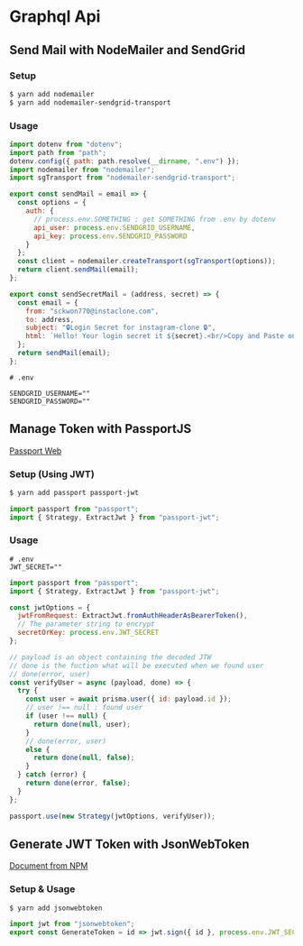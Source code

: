 # Graphql Api

## Send Mail with NodeMailer and SendGrid

### Setup

```bash
$ yarn add nodemailer
$ yarn add nodemailer-sendgrid-transport
```

### Usage

```js
import dotenv from "dotenv";
import path from "path";
dotenv.config({ path: path.resolve(__dirname, ".env") });
import nodemailer from "nodemailer";
import sgTransport from "nodemailer-sendgrid-transport";

export const sendMail = email => {
  const options = {
    auth: {
      // process.env.SOMETHING : get SOMETHING from .env by dotenv
      api_user: process.env.SENDGRID_USERNAME,
      api_key: process.env.SENDGRID_PASSWORD
    }
  };
  const client = nodemailer.createTransport(sgTransport(options));
  return client.sendMail(email);
};

export const sendSecretMail = (address, secret) => {
  const email = {
    from: "sckwon770@instaclone.com",
    to: address,
    subject: "🔒Login Secret for instagram-clone 🔒",
    html: `Hello! Your login secret it ${secret}.<br/>Copy and Paste on the app/website to log in`
  };
  return sendMail(email);
};
```

```env
# .env

SENDGRID_USERNAME=""
SENDGRID_PASSWORD=""
```

## Manage Token with PassportJS

[Passport Web](http://www.passportjs.org/packages/passport-jwt/)

### Setup (Using JWT)

```bash
$ yarn add passport passport-jwt
```

```js
import passport from "passport";
import { Strategy, ExtractJwt } from "passport-jwt";
```

### Usage

```env
# .env
JWT_SECRET=""
```

```js
import passport from "passport";
import { Strategy, ExtractJwt } from "passport-jwt";

const jwtOptions = {
  jwtFromRequest: ExtractJwt.fromAuthHeaderAsBearerToken(),
  // The parameter string to encrypt
  secretOrKey: process.env.JWT_SECRET
};

// payload is an object containing the decoded JTW
// done is the fuction what will be executed when we found user
// done(error, user)
const verifyUser = async (payload, done) => {
  try {
    const user = await prisma.user({ id: payload.id });
    // user !== null : found user
    if (user !== null) {
      return done(null, user);
    }
    // done(error, user)
    else {
      return done(null, false);
    }
  } catch (error) {
    return done(error, false);
  }
};

passport.use(new Strategy(jwtOptions, verifyUser));
```

## Generate JWT Token with JsonWebToken

[Document from NPM](https://www.npmjs.com/package/jsonwebtoken)

### Setup & Usage

```bashh
$ yarn add jsonwebtoken
```

```js
import jwt from "jsonwebtoken";
export const GenerateToken = id => jwt.sign({ id }, process.env.JWT_SECRET);
```

## 